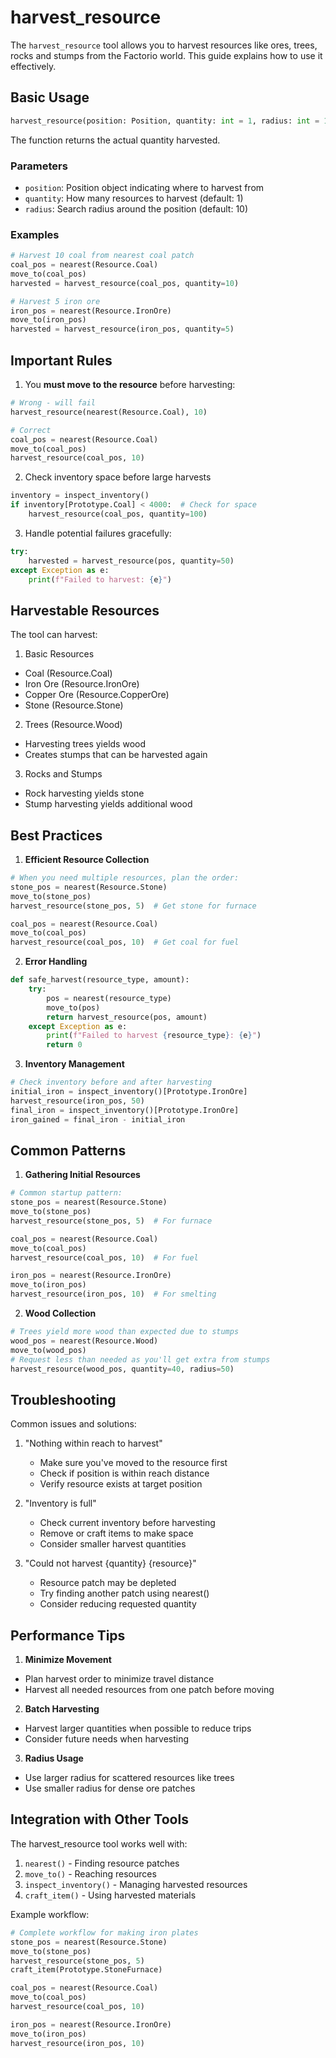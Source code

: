 # harvest_resource

The `harvest_resource` tool allows you to harvest resources like ores, trees, rocks and stumps from the Factorio world. This guide explains how to use it effectively.

## Basic Usage

```python
harvest_resource(position: Position, quantity: int = 1, radius: int = 10) -> int
```

The function returns the actual quantity harvested.

### Parameters

- `position`: Position object indicating where to harvest from
- `quantity`: How many resources to harvest (default: 1)
- `radius`: Search radius around the position (default: 10)

### Examples

```python
# Harvest 10 coal from nearest coal patch
coal_pos = nearest(Resource.Coal)
move_to(coal_pos)
harvested = harvest_resource(coal_pos, quantity=10)

# Harvest 5 iron ore
iron_pos = nearest(Resource.IronOre) 
move_to(iron_pos)
harvested = harvest_resource(iron_pos, quantity=5)
```

## Important Rules

1. You **must move to the resource** before harvesting:
```python
# Wrong - will fail
harvest_resource(nearest(Resource.Coal), 10)

# Correct
coal_pos = nearest(Resource.Coal)
move_to(coal_pos)
harvest_resource(coal_pos, 10)
```

2. Check inventory space before large harvests
```python
inventory = inspect_inventory()
if inventory[Prototype.Coal] < 4000:  # Check for space
    harvest_resource(coal_pos, quantity=100)
```

3. Handle potential failures gracefully:
```python
try:
    harvested = harvest_resource(pos, quantity=50)
except Exception as e:
    print(f"Failed to harvest: {e}")
```

## Harvestable Resources

The tool can harvest:

1. Basic Resources
- Coal (Resource.Coal)
- Iron Ore (Resource.IronOre)
- Copper Ore (Resource.CopperOre) 
- Stone (Resource.Stone)

2. Trees (Resource.Wood)
- Harvesting trees yields wood
- Creates stumps that can be harvested again

3. Rocks and Stumps
- Rock harvesting yields stone
- Stump harvesting yields additional wood

## Best Practices

1. **Efficient Resource Collection**
```python
# When you need multiple resources, plan the order:
stone_pos = nearest(Resource.Stone)
move_to(stone_pos)
harvest_resource(stone_pos, 5)  # Get stone for furnace

coal_pos = nearest(Resource.Coal)
move_to(coal_pos)
harvest_resource(coal_pos, 10)  # Get coal for fuel
```

2. **Error Handling**
```python
def safe_harvest(resource_type, amount):
    try:
        pos = nearest(resource_type)
        move_to(pos)
        return harvest_resource(pos, amount)
    except Exception as e:
        print(f"Failed to harvest {resource_type}: {e}")
        return 0
```

3. **Inventory Management**
```python
# Check inventory before and after harvesting
initial_iron = inspect_inventory()[Prototype.IronOre]
harvest_resource(iron_pos, 50)
final_iron = inspect_inventory()[Prototype.IronOre]
iron_gained = final_iron - initial_iron
```

## Common Patterns

1. **Gathering Initial Resources**
```python
# Common startup pattern:
stone_pos = nearest(Resource.Stone)
move_to(stone_pos)
harvest_resource(stone_pos, 5)  # For furnace

coal_pos = nearest(Resource.Coal)
move_to(coal_pos)
harvest_resource(coal_pos, 10)  # For fuel

iron_pos = nearest(Resource.IronOre)
move_to(iron_pos)
harvest_resource(iron_pos, 10)  # For smelting
```

2. **Wood Collection**
```python
# Trees yield more wood than expected due to stumps
wood_pos = nearest(Resource.Wood)
move_to(wood_pos)
# Request less than needed as you'll get extra from stumps
harvest_resource(wood_pos, quantity=40, radius=50)
```

## Troubleshooting

Common issues and solutions:

1. "Nothing within reach to harvest"
   - Make sure you've moved to the resource first
   - Check if position is within reach distance
   - Verify resource exists at target position

2. "Inventory is full"
   - Check current inventory before harvesting
   - Remove or craft items to make space
   - Consider smaller harvest quantities

3. "Could not harvest {quantity} {resource}"
   - Resource patch may be depleted
   - Try finding another patch using nearest()
   - Consider reducing requested quantity

## Performance Tips

1. **Minimize Movement**
- Plan harvest order to minimize travel distance
- Harvest all needed resources from one patch before moving

2. **Batch Harvesting**
- Harvest larger quantities when possible to reduce trips
- Consider future needs when harvesting

3. **Radius Usage**
- Use larger radius for scattered resources like trees
- Use smaller radius for dense ore patches

## Integration with Other Tools

The harvest_resource tool works well with:

1. `nearest()` - Finding resource patches
2. `move_to()` - Reaching resources
3. `inspect_inventory()` - Managing harvested resources
4. `craft_item()` - Using harvested materials

Example workflow:
```python
# Complete workflow for making iron plates
stone_pos = nearest(Resource.Stone)
move_to(stone_pos)
harvest_resource(stone_pos, 5)
craft_item(Prototype.StoneFurnace)

coal_pos = nearest(Resource.Coal)
move_to(coal_pos)
harvest_resource(coal_pos, 10)

iron_pos = nearest(Resource.IronOre)
move_to(iron_pos)
harvest_resource(iron_pos, 10)
```